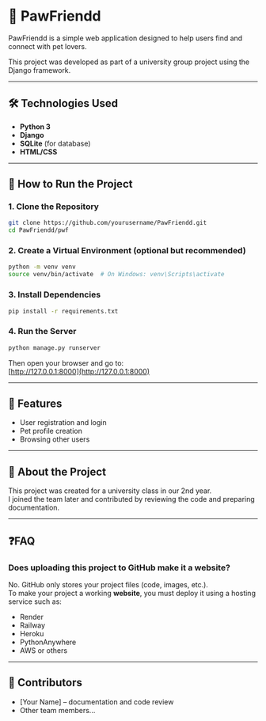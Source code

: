 # 🐾 PawFriendd

PawFriendd is a simple web application designed to help users find and connect with pet lovers.

This project was developed as part of a university group project using the Django framework.

---

## 🛠 Technologies Used

- **Python 3**
- **Django**
- **SQLite** (for database)
- **HTML/CSS**

---

## 🚀 How to Run the Project

### 1. Clone the Repository

```bash
git clone https://github.com/yourusername/PawFriendd.git
cd PawFriendd/pwf
```

### 2. Create a Virtual Environment (optional but recommended)

```bash
python -m venv venv
source venv/bin/activate  # On Windows: venv\Scripts\activate
```

### 3. Install Dependencies

```bash
pip install -r requirements.txt
```

### 4. Run the Server

```bash
python manage.py runserver
```

Then open your browser and go to:  
[http://127.0.0.1:8000](http://127.0.0.1:8000)

---

## 👥 Features

- User registration and login
- Pet profile creation
- Browsing other users

---

## 📌 About the Project

This project was created for a university class in our 2nd year.  
I joined the team later and contributed by reviewing the code and preparing documentation.

---

## ❓FAQ

### Does uploading this project to GitHub make it a website?

No. GitHub only stores your project files (code, images, etc.).  
To make your project a working **website**, you must deploy it using a hosting service such as:

- Render
- Railway
- Heroku
- PythonAnywhere
- AWS or others

---

## 👤 Contributors

- [Your Name] – documentation and code review
- Other team members...


